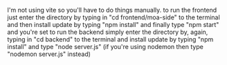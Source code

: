 I'm not using vite so you'll have to do things manually.
to run the frontend just enter the directory by typing in "cd frontend/moa-side" to the terminal and then install update by typing "npm install" and finally  type "npm start" and you're set
to run the backend simply enter the directory by, again, typing in "cd backend" to the terminal and install update by typing "npm install" and type "node server.js" (if you're using nodemon then type "nodemon server.js" instead)
